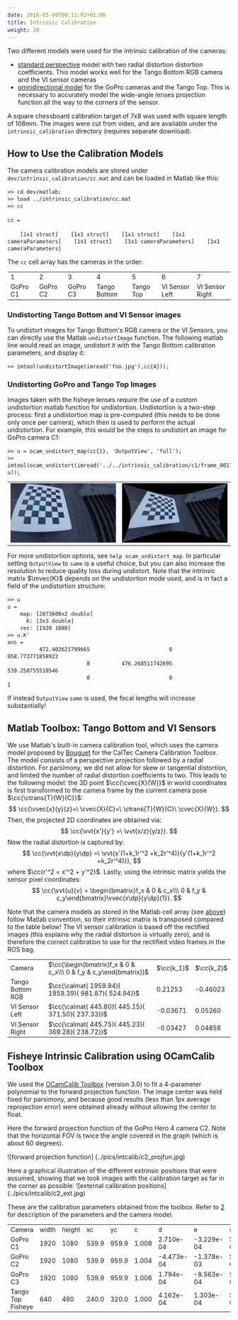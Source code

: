 ```yaml
---
date: 2016-03-09T00:11:02+01:00
title: Intrinsic Calibration
weight: 20
---
```


Two different models were used for the intrinsic calibration of the cameras:

 - [standard perspective](http://www.mathworks.com/help/vision/ug/camera-calibration.html)
   model with two radial distortion distortion coefficients.
   This model works well for the Tango Bottom RGB camera and the VI sensor cameras
 - [omnidirectional model](https://sites.google.com/site/scarabotix/ocamcalib-toolbox) for
   the GoPro cameras and the Tango Top. This is necessary to accurately
   model the wide-angle lenses projection function all the way to the corners of the sensor.

A square chessboard calibration target of 7x8 was used with square
length of 108mm. The images were cut from video, and are available
under the `intrinsic_calibration` directory (requires separate download).

## How to Use the Calibration Models

The camera calibration models are stored under ``dev/intrinsic_calibration/cc.mat`` and can be loaded
in Matlab like this:
```
>> cd dev/matlab;
>> load ../intrinsic_calibration/cc.mat
>> cc

cc = 

    [1x1 struct]    [1x1 struct]    [1x1 struct]    [1x1 cameraParameters]    [1x1 struct]    [1x1 cameraParameters]    [1x1 cameraParameters]
```
The `cc` cell array has the cameras in the order:
<table>
<tr><td>1</td><td>2</td><td>3</td><td>4</td><td>5</td><td>6</td><td>7</td></tr>
<tr><td>GoPro C1</td><td>GoPro C2</td><td> GoPro C3</td><td> Tango Bottom</td><td> Tango Top</td><td>VI Sensor Left</td><td>VI Sensor Right</td></tr>
</table>

### Undistorting Tango Bottom and VI Sensor images

To undistort images for Tango Bottom's RGB camera or the VI Sensors, you can directly use the Matlab `undistortImage` function. The following matlab
line would read an image, undistort it with the Tango Bottom calibration parameters, and display it:
```
>> imtool(undistortImage(imread('foo.jpg'),cc{4}));
```

### Undistorting GoPro and Tango Top Images

Images taken with the fisheye lenses require the use of a custom undistortion matlab function for undistortion.
Undistortion is a two-step process: first a undistortion map is
pre-computed (this needs to be done only once per camera), 
which then is used to perform the actual undistortion. For example, this would be the steps to undistort an image
for GoPro camera C1:
```
>> u = ocam_undistort_map(cc{1}, 'OutputView', 'full');
>> imtool(ocam_undistort(imread('../../intrinsic_calibration/c1/frame_0011.png'), u));
```

<table>
<tr>
<td><img alt="distorted original" src="../pics/intcalib/c1_dist.jpg"></td>
<td><img alt="undistorted" src="../pics/intcalib/c1_undist.jpg"></td>
</tr>
</table>

For more undistortion options, see `help ocam_undistort_map`. In
particular setting `OutputView` to `same` is a useful choice, but you
can also increase the resolution to reduce quality loss during
undistort. Note that the intrinsic matrix $\mvec{K}$ depends on the undistortion
mode used, and is in fact a field of the undistortion structure: 


```
>> u
u = 
    map: [2073600x2 double]
      K: [3x3 double]
    res: [1920 1080]
>> u.K'
ans =
          472.402621799665                         0          958.773771858922
                         0          476.268511742695          539.250755510546
                         0                         0                         1
```

If instead `OutputView` `same` is used, the focal lengths will increase substantially!


## Matlab Toolbox: Tango Bottom and VI Sensors

We use Matlab's built-in camera calibration tool, which uses the
camera model proposed by [Bouguet][1] for the CalTec Camera Calibration
Toolbox. The model consists of a perspective projection followed by a
radial distortion. For parsimony, we did not allow for skew or
tangential distortion, and limited the number of radial distortion
coefficients to two. This leads to the following model: the 3D point
$\cc{\cvec{X}{W}}$ in world coordinates is first transformed to the camera
frame by the current camera pose $\cc{\ctrans{T}{W}{C}}$:
$$
\cc{\vvec{x}{y}{z}=\ \cvec{X}{C}=\ \ctrans{T}{W}{C}\ \cvec{X}{W}}.
$$
Then, the projected 2D coordinates are obtained via:
$$
\cc{\vvt{x'}{y'} =\ \vvt{x/z}{y/z}}.
$$
Now the radial distortion is captured by:
$$
\cc{\vvt{x\dp}{y\dp} =\ \vvt{x'(1+k_1r'^2 +k_2r'^4)}{y'(1+k_1r'^2 +k_2r'^4)}},
$$
where $\cc{r'^2 = x'^2 + y'^2}$. Lastly, using the intrinsic matrix yields the sensor pixel coordinates:
$$
\cc{\vvt{u}{v} = \begin{bmatrix}f_x & 0 & c_x\\\ 0 & f_y & c_y\end{bmatrix}\vvec{x\dp}{y\dp}{1}}.
$$

Note that the camera models as stored in the Matlab cell array (see [above](#foo)) follow
Matlab convention, so their intrinsic matrix is transposed compared to the table below!
The VI sensor calibration is based off the rectified images (this explains why the radial distortion is virtually zero),
and is therefore the correct calibration to use for the rectified video frames in the ROS bag.

<table>
<tr>
<td>Camera</td><td>$\cc{\begin{bmatrix}f_x & 0 & c_x\\\ 0 & f_y & c_y\end{bmatrix}}$</td><td>$\cc{k_1}$</td><td>$\cc{k_2}$</td>
</tr>
<tr><td>Tango Bottom RGB</td><td>$\cc{\calmat{   1959.84}{   1959.39}{    981.87}{    524.94}}$</td><td> 0.21253</td><td>-0.46023</td></tr>
<tr><td>VI Sensor Left</td><td>$\cc{\calmat{    445.80}{    445.15}{    371.50}{    237.33}}$</td><td>-0.03671</td><td> 0.05260</td></tr>
<tr><td>VI Sensor Right</td><td>$\cc{\calmat{    445.75}{    445.23}{    369.28}{    238.72}}$</td><td>-0.03427</td><td> 0.04858</td></tr>
</table>

[1]: http://www.vision.caltech.edu/bouguetj/calib_doc/ "Bouguet, J. Y.: Camera Calibration Toolbox for Matlab. Computational Vision at the California Institute of Technology."

## Fisheye Intrinsic Calibration using OCamCalib Toolbox

We used the [OCamCalib Toolbox][2] (version 3.0) to fit a 4-parameter
polynomial to the forward projection function. The image center was
held fixed for parsimony, and because good results (less than 1px
average reprojection error) were obtained already without allowing the
center to float.

Here the forward projection function of the GoPro Hero 4 camera
C2. Note that the horizontal FOV is twice the angle covered in the
graph (which is about 60 degrees).

![forward projection function] (../pics/intcalib/c2_projfun.jpg)

Here a graphical illustration of the different extrinsic positions that
were assumed, showing that we took images with the calibration target as
far in the corner as possible:
![external calibration positions] (../pics/intcalib/c2_ext.jpg)


These are the calibration parameters obtained from the toolbox. Refer
to [2] for description of the parameters and the camera model:

<table>
<tr><td>Camera</td><td>width</td><td>height</td><td>xc</td><td>yc</td><td>c</td><td>d</td><td>e</td><td>ss [polynomial coefficients]</td></tr>
<tr><td>GoPro C1</td><td>1920</td><td>1080</td><td>539.9</td><td>959.9</td><td>1.008</td><td>2.710e-04</td><td>-3.229e-04</td><td>$\cc{\begin{bmatrix}-867.43&0.000000&3.1130e-04&5.1424e-08&-3.3722e-11\end{bmatrix}}$</td></tr>
<tr><td>GoPro C2</td><td>1920</td><td>1080</td><td>539.9</td><td>959.9</td><td>1.004</td><td>-4.473e-04</td><td>-1.378e-03</td><td>$\cc{\begin{bmatrix}-877.47&0.000000&3.3388e-04&-9.2419e-09&1.1041e-11\end{bmatrix}}$</td></tr>
<tr><td>GoPro C3</td><td>1920</td><td>1080</td><td>539.9</td><td>959.9</td><td>1.006</td><td>1.794e-04</td><td>-8.563e-04</td><td>$\cc{\begin{bmatrix}-875.98&0.000000&3.3576e-04&-3.0754e-08&2.8774e-11\end{bmatrix}}$</td></tr>
<tr><td>Tango Top Fisheye</td><td>640</td><td>480</td><td>240.0</td><td>320.0</td><td>1.000</td><td>4.162e-04</td><td>1.303e-04</td><td>$\cc{\begin{bmatrix}-273.59&0.000000&1.2923e-03&-8.7901e-07&2.7410e-09\end{bmatrix}}$</td></tr>
</table>

[2]: https://sites.google.com/site/scarabotix/ocamcalib-toolbox/ "Scaramuzza, D: OCamCalib: Omnidirectional Camera Calibration Toolbox for Matlab."
